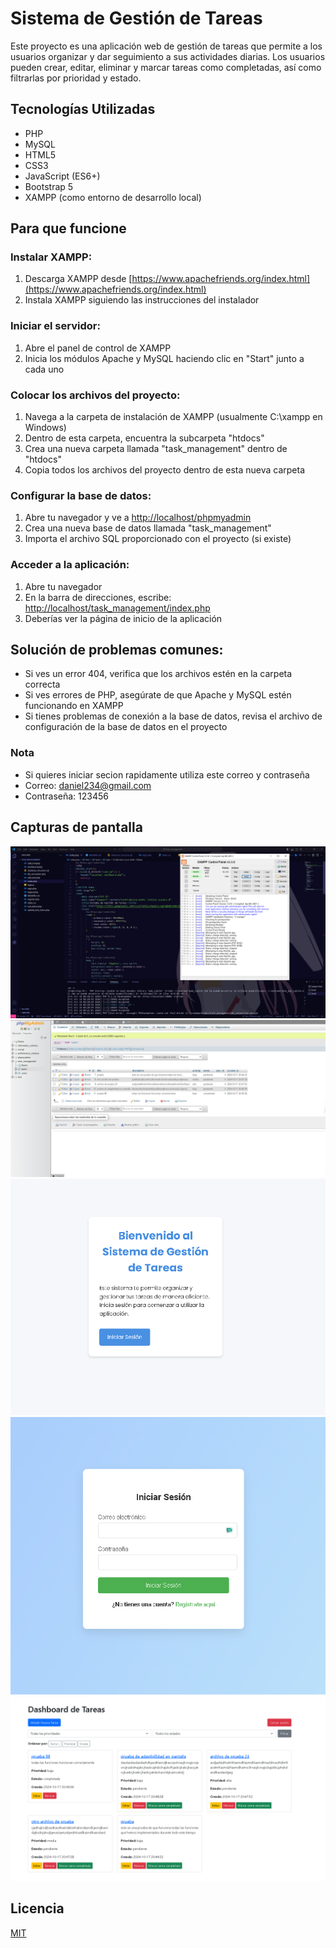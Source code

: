 # Sistema de Gestión de Tareas

Este proyecto es una aplicación web de gestión de tareas que permite a los usuarios organizar y dar seguimiento a sus actividades diarias. Los usuarios pueden crear, editar, eliminar y marcar tareas como completadas, así como filtrarlas por prioridad y estado.

## Tecnologías Utilizadas

- PHP
- MySQL
- HTML5
- CSS3
- JavaScript (ES6+)
- Bootstrap 5
- XAMPP (como entorno de desarrollo local)

## Para que funcione

### Instalar XAMPP:

1. Descarga XAMPP desde [https://www.apachefriends.org/index.html](https://www.apachefriends.org/index.html)
2. Instala XAMPP siguiendo las instrucciones del instalador

### Iniciar el servidor:

1. Abre el panel de control de XAMPP
2. Inicia los módulos Apache y MySQL haciendo clic en "Start" junto a cada uno

### Colocar los archivos del proyecto:

1. Navega a la carpeta de instalación de XAMPP (usualmente C:\\xampp en Windows)
2. Dentro de esta carpeta, encuentra la subcarpeta "htdocs"
3. Crea una nueva carpeta llamada "task_management" dentro de "htdocs"
4. Copia todos los archivos del proyecto dentro de esta nueva carpeta

### Configurar la base de datos:

1. Abre tu navegador y ve a [http://localhost/phpmyadmin](http://localhost/phpmyadmin)
2. Crea una nueva base de datos llamada "task_management"
3. Importa el archivo SQL proporcionado con el proyecto (si existe)

### Acceder a la aplicación:

1. Abre tu navegador
2. En la barra de direcciones, escribe: [http://localhost/task_management/index.php](http://localhost/task_management/index.php)
3. Deberías ver la página de inicio de la aplicación

## Solución de problemas comunes:

- Si ves un error 404, verifica que los archivos estén en la carpeta correcta
- Si ves errores de PHP, asegúrate de que Apache y MySQL estén funcionando en XAMPP
- Si tienes problemas de conexión a la base de datos, revisa el archivo de configuración de la base de datos en el proyecto

### Nota

- Si quieres iniciar secion rapidamente utiliza este correo y contraseña
- Correo: daniel234@gmail.com
- Contraseña: 123456

## Capturas de pantalla

![Dashboard](screenshots/XAMPP.png)
![Página login](screenshots/MySQL.png)
![Página login](screenshots/inicio.png)
![Página login](screenshots/login.png)
![Página login](screenshots/Dashboard.png)

## Licencia

[MIT](https://choosealicense.com/licenses/mit/)
